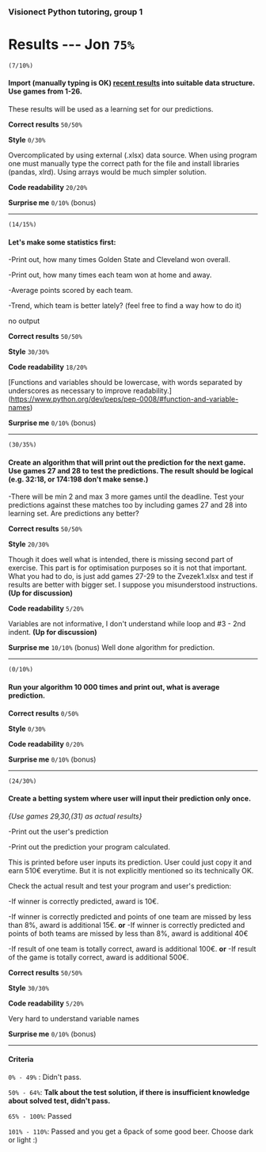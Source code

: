 ### Visionect Python tutoring, group 1

# Results --- Jon `75%`



`(7/10%)`
#### Import (manually typing is OK) [recent results](https://en.wikipedia.org/wiki/Cavaliers%E2%80%93Warriors_rivalry#Results_(2014%E2%80%9315_season%E2%80%93present)) into suitable data structure. Use games from 1-26.
These results will be used as a learning set for our predictions.

**Correct results** `50/50%`

**Style** `0/30%`

Overcomplicated by using external (.xlsx) data source. When using program one must manually type the
correct path for the file and install libraries (pandas, xlrd).
Using arrays would be much simpler solution.

**Code readability** `20/20%`


**Surprise me** `0/10%` (bonus)


----
`(14/15%)`

#### Let's make some statistics first:

 -Print out, how many times Golden State and Cleveland won overall.

 -Print out, how many times each team won at home and away.

 -Average points scored by each team.

 -Trend, which team is better lately? (feel free to find a way how to do it)

 no output

**Correct results** `50/50%`

**Style** `30/30%`

**Code readability** `18/20%`

[Functions and variables should be lowercase, with words separated by underscores as necessary to improve readability.] (https://www.python.org/dev/peps/pep-0008/#function-and-variable-names)

**Surprise me** `0/10%` (bonus)

----
`(30/35%)`

#### Create an algorithm that will print out the prediction for the next game. Use games 27 and 28 to test the predictions. The result should be logical (e.g. 32:18, or 174:198 don't make sense.)

 -There will be min 2 and max 3 more games until the deadline. Test your predictions against these matches too by including games 27 and 28 into learning set. Are predictions any better?

**Correct results** `50/50%`

**Style** `20/30%`

Though it does well what is intended, there is missing second part of exercise. This part is for optimisation purposes so it
is not that important. What you had to do, is just add games 27-29 to the Zvezek1.xlsx and test if results are better with bigger set. I suppose you misunderstood instructions. **(Up for discussion)**

**Code readability** `5/20%`

Variables are not informative, I don't understand while loop and #3 - 2nd indent. **(Up for discussion)**


**Surprise me** `10/10%` (bonus)
Well done algorithm for prediction.

----
`(0/10%)`
#### Run your algorithm 10 000 times and print out, what is average prediction.

**Correct results** `0/50%`

**Style** `0/30%`

**Code readability** `0/20%`

**Surprise me** `0/10%` (bonus)

----
`(24/30%)`
#### Create a betting system where user will input their prediction only once.

*{Use games 29,30,(31) as actual results}*

 -Print out the user's prediction

 -Print out the prediction your program calculated.

This is printed before user inputs its prediction. User could just copy it and earn 510€ everytime.
But it is not explicitly mentioned so its technically OK.

 Check the actual result and test your program and user's prediction:

 -If winner is correctly predicted, award is 10€.

 -If winner is correctly predicted and points of one team are missed by less than 8%, award is additional 15€.
 **or**
 -If winner is correctly predicted and points of both teams are missed by less than 8%, award is additional 40€

 -If result of one team is totally correct, award is additional 100€.
 **or**
 -If result of the game is totally correct, award is additional 500€.

**Correct results** `50/50%`

**Style** `30/30%`

**Code readability** `5/20%`

Very hard to understand variable names

**Surprise me** `0/10%` (bonus)

------

#### Criteria
 `0% - 49%` : Didn't pass.

 `50% - 64%`: **Talk about the test solution, if there is insufficient knowledge about solved test, didn't pass.**

 `65% - 100%`: Passed

 `101% - 110%`: Passed and you get a 6pack of some good beer. Choose dark or light :)
